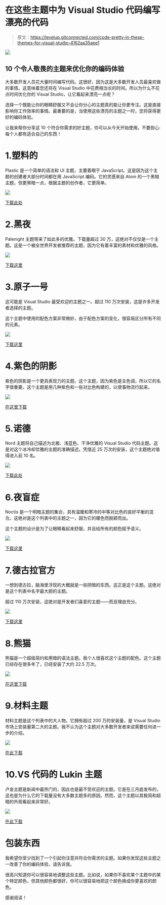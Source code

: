 # 在这些主题中为 Visual Studio 代码编写漂亮的代码

> 原文：<https://levelup.gitconnected.com/code-pretty-in-these-themes-for-visual-studio-4162aa35aee1>

![](img/d3dcf9c85f60fb693192b383194dff4e.png)

## 10 个令人敬畏的主题来优化你的编码体验

大多数开发人员花大量时间编写代码。这很好，因为这是大多数开发人员最喜欢做的事情。这意味着您还将在 Visual Studio 中花费相当长的时间。所以为什么不花点时间优化你的 Visual Studio，让它看起来漂亮一点呢？

选择一个既能让你的眼睛舒服又不会让你分心的主题真的能让你更专注。这是直接影响你工作效率的事情。最重要的是，当使用这些漂亮的主题之一时，您将获得更好的编码体验。

让我来帮你分享这 10 个符合你需求的好主题，你可以从今天开始使用。不要担心:每个人都有适合自己的东西！

# 1.塑料的

Plastic 是一个简单的语法和 UI 主题，主要着眼于 JavaScript。这是因为这个主题的创建者大部分时间都在用 JavaScript 编码。它的灵感来自 Atom 的一个黑暗主题，但更黑暗一点，根据主题的创作者，它更简单。

![](img/8b4f278c6655b960e73dab7b83ed2583.png)

[下载此处](https://marketplace.visualstudio.com/items?itemName=will-stone.plastic)

# 2.黑夜

Palenight 主题带来了如此多的优雅。下载量超过 30 万，这绝对不仅仅是一个主题。这是一个被全世界开发者推荐的主题，因为它有着丰富的素材和优雅的风格。

![](img/06209855973b6ef68d8a146591ab045e.png)

[下载这里](https://marketplace.visualstudio.com/items?itemName=whizkydee.material-palenight-theme)

# 3.原子一号

这可能是 Visual Studio 最受欢迎的主题之一。超过 110 万次安装，这是许多开发者选择的主题。

这个主题中使用的配色方案非常微妙，由于配色方案的变化，很容易区分所有不同的元素。

![](img/a67a8f958a5b166c9bbb963b9ec8eeff.png)

[下载这里](https://marketplace.visualstudio.com/items?itemName=akamud.vscode-theme-onedark)

# 4.紫色的阴影

紫色的阴影是一个更具表现力的主题。这个主题，因为紫色是主色调，所以它的名字很重要。这个主题是用几种紫色和一些对比色构建的，以使事物流行起来。

![](img/2aa877f2a05ecf5e67d6eec643812499.png)

[在这里下载](https://marketplace.visualstudio.com/items?itemName=ahmadawais.shades-of-purple)

# 5.诺德

Nord 主题将自己描述为北极、浅蓝色、干净优雅的 Visual Studio 代码主题。这是对这个冰冷却优雅的主题的准确描述。凭借近 25 万次的安装，这个主题绝对值得进入前 10 名。

![](img/26b4d9ded32e2efbfe06df8073006f0a.png)

[下载此处](https://marketplace.visualstudio.com/items?itemName=arcticicestudio.nord-visual-studio-code)

# 6.夜盲症

Noctis 是一个明暗主题的集合，具有温暖和寒冷的中等对比色的良好平衡的混合。这绝对是这个列表中的主题之一，因为它的暖色而脱颖而出。

这个主题的设计是为了让眼睛看起来舒服，并且给所有的颜色赋予语义。

![](img/118a0bc920c3b443c5837f5afe0d09e1.png)

[下载这里](https://marketplace.visualstudio.com/items?itemName=liviuschera.noctis)

# 7.德古拉官方

一想到德古拉，脑海里浮现的大概就是一些阴暗的东西。这正是这个主题。这绝对是这个列表中名字最大胆的主题。

超过 110 万次安装，这绝对是开发者们喜爱的主题——而且理由充分。

![](img/737269493fb4cd2b6646822b15ccaa15.png)

[下载这里](https://marketplace.visualstudio.com/items?itemName=dracula-theme.theme-dracula)

# 8.熊猫

熊猫是一个超级简约和黑暗的语法主题。我个人很喜欢这个主题的配色。这个主题已经存在很多年了，已经安装了大约 22.5 万次。

![](img/38b00dcd80a1a30d15124608246a59dd.png)

[在这里下载](https://marketplace.visualstudio.com/items?itemName=tinkertrain.theme-panda)

# 9.材料主题

材料主题是这个列表中的大人物。它拥有超过 200 万的安装量，是 Visual Studio 市场上安装量第二大的主题。我不认为这个主题对大多数开发者来说需要任何进一步的介绍。

![](img/6e370179281d3f96ff197156181c3395.png)

[在此下载](https://marketplace.visualstudio.com/items?itemName=Equinusocio.vsc-material-theme)

# 10.VS 代码的 Lukin 主题

卢金主题是新闻中最热门的，因此也是最不受欢迎的主题。它是在三月底发布的，这也是为什么它的下载量没有大多数主题多的原因。然而，这个主题以其极简和超暗的外观看起来非常好。

![](img/18fc74cd8c2ce813e38092ec40f32b93.png)

[在此下载](https://marketplace.visualstudio.com/items?itemName=lukinco.lukin-vscode-theme)

# 包装东西

我希望你至少找到了一个引起你注意并符合你需求的主题。如果你发现这些主题之一改善了你的编码体验，请告诉我。

很高兴知道你可以很容易地调整这些主题。比如说，如果你不喜欢某个主题中的某个特定颜色，但其他颜色都很好，你可以很容易地把这个颜色换成你更喜欢的颜色。

感谢阅读！